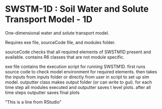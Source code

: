 # SWSTM-1D : Soil Water and Solute Transport Model - 1D
One-dimensional water and solute transport model. 

Requires exe file, sourceCode file, and modules folder.

sourceCode checks that all required elements of SWSTM1D present and available. contains R6 classes that are not module specific.

exe file contains the execution script for running SWSTM1D. first runs source code to check model environment for required elements. then takes the inputs from inputs folder or directly from user in script to set up sim model. outputter class makes output folder (or can write to gui). for each time step all modules executed and outputter saves t level plots. after all time steps outputter saves final plots


“This is a line from RStudio”
